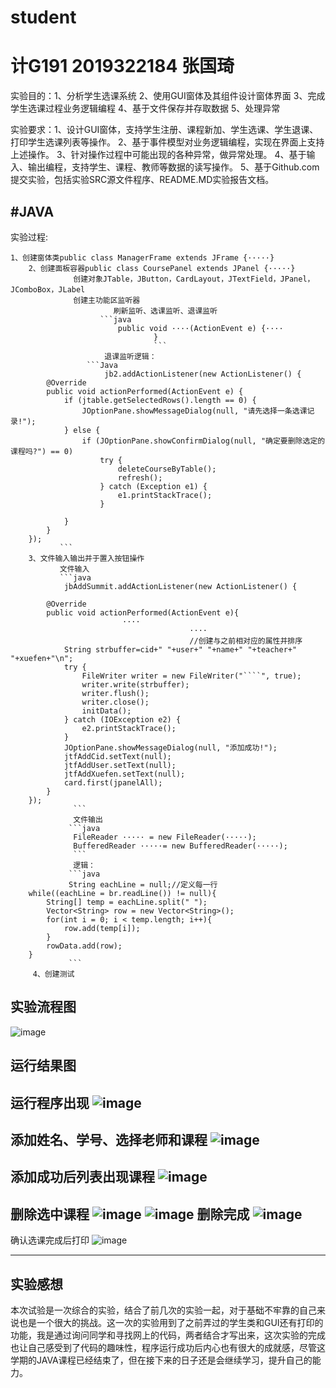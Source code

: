 # student
计G191 2019322184 张国琦
==============
实验目的：1、分析学生选课系统  2、使用GUI窗体及其组件设计窗体界面  3、完成学生选课过程业务逻辑编程  4、基于文件保存并存取数据  5、处理异常

实验要求：1、设计GUI窗体，支持学生注册、课程新加、学生选课、学生退课、打印学生选课列表等操作。
         2、基于事件模型对业务逻辑编程，实现在界面上支持上述操作。
         3、针对操作过程中可能出现的各种异常，做异常处理。
         4、基于输入、输出编程，支持学生、课程、教师等数据的读写操作。
         5、基于Github.com提交实验，包括实验SRC源文件程序、README.MD实验报告文档。

#JAVA
--------------------------------
实验过程:

	1、创建窗体类public class ManagerFrame extends JFrame {·····}
        2、创建面板容器public class CoursePanel extends JPanel {·····}
                  创建对象JTable，JButton，CardLayout，JTextField，JPanel，JComboBox，JLabel
                  创建主功能区监听器
                           刷新监听、选课监听、退课监听
                        ```java
                            public void ····(ActionEvent e) {····
                                    }
                                    ```
                         退课监听逻辑：
                     ```Java   
                         jb2.addActionListener(new ActionListener() {
			@Override
			public void actionPerformed(ActionEvent e) {
				if (jtable.getSelectedRows().length == 0) {
					JOptionPane.showMessageDialog(null, "请先选择一条选课记录!");
				} else {
					if (JOptionPane.showConfirmDialog(null, "确定要删除选定的课程吗?") == 0)
						try {
							deleteCourseByTable();
							refresh();
						} catch (Exception e1) {
							e1.printStackTrace();
						}

				}
			}
		});
               ```
        3、文件输入输出并于置入按钮操作
               文件输入
               ```java
                jbAddSummit.addActionListener(new ActionListener() {

			@Override
			public void actionPerformed(ActionEvent e){
			                 ····
                                            ····
                                            //创建与之前相对应的属性并排序
				String strbuffer=cid+" "+user+" "+name+" "+teacher+" "+xuefen+"\n";				
		        try {
		        	FileWriter writer = new FileWriter("````", true);
		        	writer.write(strbuffer);
		        	writer.flush();
		        	writer.close();
		        	initData();
		        } catch (IOException e2) {
		            e2.printStackTrace();
		        }
				JOptionPane.showMessageDialog(null, "添加成功!");
				jtfAddCid.setText(null);
				jtfAddUser.setText(null);
				jtfAddXuefen.setText(null);
				card.first(jpanelAll);
			}
		});
                  ```
                  文件输出
                 ```java
                  FileReader ····· = new FileReader(·····);
                  BufferedReader ·····= new BufferedReader(·····);
                  ```  
                  逻辑：
                 ```java
                 String eachLine = null;//定义每一行
		while((eachLine = br.readLine()) != null){
			String[] temp = eachLine.split(" ");
			Vector<String> row = new Vector<String>();
			for(int i = 0; i < temp.length; i++){
				row.add(temp[i]);
			}
			rowData.add(row);
		}
                 ```
         4、创建测试

实验流程图
----------------------
![image]()

运行结果图
------------------
运行程序出现
![image](https://github.com/xianyuforme/student/blob/master/images/%E5%BE%AE%E4%BF%A1%E5%9B%BE%E7%89%87_20191206160435.png)
------------------
添加姓名、学号、选择老师和课程
![image](https://github.com/xianyuforme/student/blob/master/images/%E5%BE%AE%E4%BF%A1%E5%9B%BE%E7%89%87_20191206160456.png)
------------------
添加成功后列表出现课程
![image](https://github.com/xianyuforme/student/blob/master/images/%E5%BE%AE%E4%BF%A1%E5%9B%BE%E7%89%87_20191206160500.png)
------------------
删除选中课程
![image](https://github.com/xianyuforme/student/blob/master/images/c9d3dbfa6b1e30a0b045e456ec2c8bf.png)
![image](https://github.com/xianyuforme/student/blob/master/images/bb0c818a9674063a9b788d63e9a7b93.png)
删除完成
![image](https://github.com/xianyuforme/student/blob/master/images/08a0e97a403180d97f5c05b66385713.png)
-------------------
确认选课完成后打印
![image](https://github.com/xianyuforme/student/blob/master/images/%E5%BE%AE%E4%BF%A1%E5%9B%BE%E7%89%87_20191206160504.png)

-------------------
实验感想
-------------------
本次试验是一次综合的实验，结合了前几次的实验一起，对于基础不牢靠的自己来说也是一个很大的挑战。这一次的实验用到了之前弄过的学生类和GUI还有打印的功能，我是通过询问同学和寻找网上的代码，两者结合才写出来，这次实验的完成也让自己感受到了代码的趣味性，程序运行成功后内心也有很大的成就感，尽管这学期的JAVA课程已经结束了，但在接下来的日子还是会继续学习，提升自己的能力。
                                    
